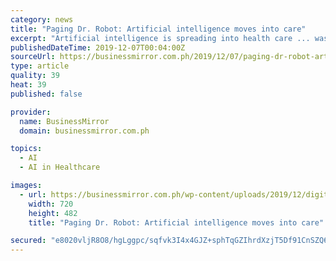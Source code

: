 ```yaml
---
category: news
title: "Paging Dr. Robot: Artificial intelligence moves into care"
excerpt: "Artificial intelligence is spreading into health care ... was originally designed to determine whether veterans returning from a deployment might need therapy. Ellie appears on computer monitors and leads a person through initial questions."
publishedDateTime: 2019-12-07T00:04:00Z
sourceUrl: https://businessmirror.com.ph/2019/12/07/paging-dr-robot-artificial-intelligence-moves-into-care/
type: article
quality: 39
heat: 39
published: false

provider:
  name: BusinessMirror
  domain: businessmirror.com.ph

topics:
  - AI
  - AI in Healthcare

images:
  - url: https://businessmirror.com.ph/wp-content/uploads/2019/12/digitallife03-120719.jpg
    width: 720
    height: 482
    title: "Paging Dr. Robot: Artificial intelligence moves into care"

secured: "e8020vljR8O8/hgLggpc/sqfvk3I4x4GJZ+sphTqGZIhrdXzjT5Df91CnSZQ6KpF9Gm6cf2tyTz5zF7nRq8DcxECV5nPhyViOEiGPkPFMojEnEU+a+oJKGcdE8OABJ9Xmbe5VH1dnG+yb60Ai46kRxufUCdXQldXE0EPjVjU4TE7WnAmGa6WRIICHVHeQodJ2dR9so4X8pgVNPK2VONpKYNS5nGYgVbES4DdNW7EYi+VFmv9uCbjVtP77fhzCIomWFz+WxiFhZtKJd6gtgsxWA==;Z5Wc9yJSksiV08hHLinjPw=="
---
```


